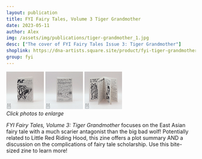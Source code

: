 ```yaml
---
layout: publication
title: FYI Fairy Tales, Volume 3 Tiger Grandmother
date: 2023-05-11
author: Alex
img: /assets/img/publications/tiger-grandmother_1.jpg
desc: ["The cover of FYI Fairy Tales Issue 3: Tiger Grandmother"]
shoplink: https://dna-artists.square.site/product/fyi-tiger-grandmother/28
group: fyi
---
```


<a href="/assets/img/publications/tiger-grandmother_1.jpg"><img src="/assets/img/publications/tiger-grandmother_1.jpg" alt="A photo of the front cover of FYI Fairy Tales, Volume 3: Tiger Grandmother, a zine by Alex O'Keefe" width="100"></a>
<a href="/assets/img/publications/tiger-grandmother_2.jpg"><img src="/assets/img/publications/tiger-grandmother_2.jpg" alt="A photo of the inside of FYI Fairy Tales, Volume 3: Tiger Grandmother, a zine by Alex O'Keefe" width="100"></a>
<a href="/assets/img/publications/tiger-grandmother_3.jpg"><img src="/assets/img/publications/tiger-grandmother_3.jpg" alt="A photo of the back cover of FYI Fairy Tales, Volume 3: Tiger Grandmother, a zine by Alex O'Keefe" width="100" ></a>  
*Click photos to enlarge*

*FYI Fairy Tales, Volume 3: Tiger Grandmother* focuses on the East Asian fairy tale with a much scarier antagonist than the big bad wolf! Potentially related to Little Red Riding Hood, this zine offers a plot summary AND a discussion on the complications of fairy tale scholarship. Use this bite- sized zine to learn more!
